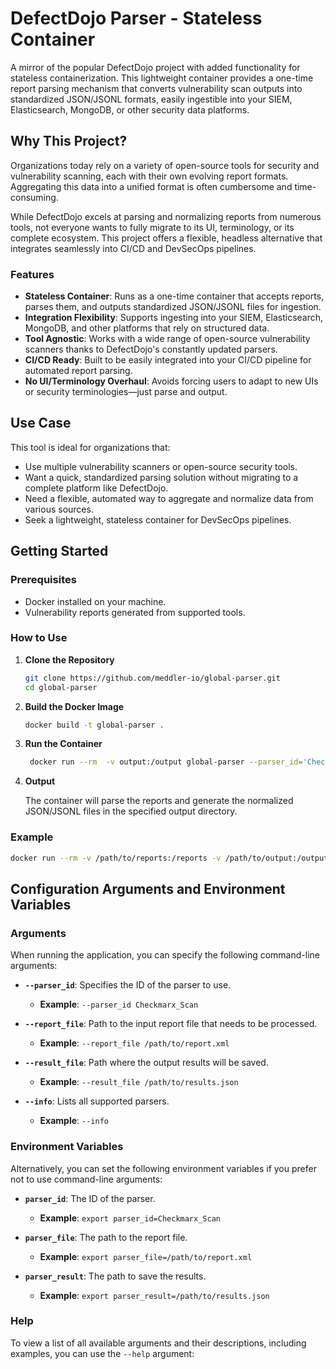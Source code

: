 # **DefectDojo Parser - Stateless Container**

A mirror of the popular DefectDojo project with added functionality for stateless containerization. This lightweight container provides a one-time report parsing mechanism that converts vulnerability scan outputs into standardized JSON/JSONL formats, easily ingestible into your SIEM, Elasticsearch, MongoDB, or other security data platforms.

## **Why This Project?**

Organizations today rely on a variety of open-source tools for security and vulnerability scanning, each with their own evolving report formats. Aggregating this data into a unified format is often cumbersome and time-consuming.

While DefectDojo excels at parsing and normalizing reports from numerous tools, not everyone wants to fully migrate to its UI, terminology, or its complete ecosystem. This project offers a flexible, headless alternative that integrates seamlessly into CI/CD and DevSecOps pipelines.

### **Features**

- **Stateless Container**: Runs as a one-time container that accepts reports, parses them, and outputs standardized JSON/JSONL files for ingestion.
- **Integration Flexibility**: Supports ingesting into your SIEM, Elasticsearch, MongoDB, and other platforms that rely on structured data.
- **Tool Agnostic**: Works with a wide range of open-source vulnerability scanners thanks to DefectDojo's constantly updated parsers.
- **CI/CD Ready**: Built to be easily integrated into your CI/CD pipeline for automated report parsing.
- **No UI/Terminology Overhaul**: Avoids forcing users to adapt to new UIs or security terminologies—just parse and output.

## **Use Case**

This tool is ideal for organizations that:
- Use multiple vulnerability scanners or open-source security tools.
- Want a quick, standardized parsing solution without migrating to a complete platform like DefectDojo.
- Need a flexible, automated way to aggregate and normalize data from various sources.
- Seek a lightweight, stateless container for DevSecOps pipelines.

## **Getting Started**

### **Prerequisites**

- Docker installed on your machine.
- Vulnerability reports generated from supported tools.

### **How to Use**

1. **Clone the Repository**

    ```bash
    git clone https://github.com/meddler-io/global-parser.git
    cd global-parser
    ```

2. **Build the Docker Image**

    ```bash
    docker build -t global-parser .
    ```

3. **Run the Container**

    ```bash
     docker run --rm  -v output:/output global-parser --parser_id='Checkmarx Scan' --report_file='/reports/sample_checkmarx_report.xml' --result_file='/output/formatted.jsonl'
    ```


4. **Output**

    The container will parse the reports and generate the normalized JSON/JSONL files in the specified output directory.

### **Example**

```bash
docker run --rm -v /path/to/reports:/reports -v /path/to/output:/output global-parser --parser_id=='Checkmarx Scan' --report_file='/reports/sample_checkmarx_report.xml' --result_file='/output/formatted.jsonl'
```

## Configuration Arguments and Environment Variables

### Arguments

When running the application, you can specify the following command-line arguments:

- **`--parser_id`**: Specifies the ID of the parser to use.
  - **Example**: `--parser_id Checkmarx_Scan`

- **`--report_file`**: Path to the input report file that needs to be processed.
  - **Example**: `--report_file /path/to/report.xml`

- **`--result_file`**: Path where the output results will be saved.
  - **Example**: `--result_file /path/to/results.json`

- **`--info`**: Lists all supported parsers.
  - **Example**: `--info`

### Environment Variables

Alternatively, you can set the following environment variables if you prefer not to use command-line arguments:

- **`parser_id`**: The ID of the parser.
  - **Example**: `export parser_id=Checkmarx_Scan`

- **`parser_file`**: The path to the report file.
  - **Example**: `export parser_file=/path/to/report.xml`

- **`parser_result`**: The path to save the results.
  - **Example**: `export parser_result=/path/to/results.json`

### Help

To view a list of all available arguments and their descriptions, including examples, you can use the `--help` argument:



